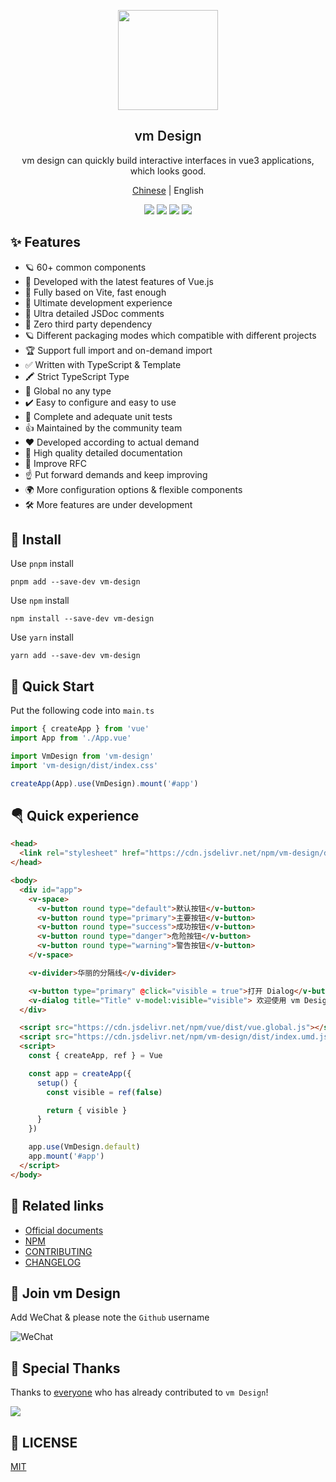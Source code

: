<p align="center">
  <img height="160px" src="http://www.vm-design.cn/images/vm-design/VmDesign.svg">
  <h2 align="center" style="font-weight: 600">vm Design</h2>
</p>

<p align="center">
  vm design can quickly build interactive interfaces in vue3 applications, which looks good.
</p>

<p align="center">
  <a href="https://github.com/vm-design-007/vm-design/blob/master/README.zh-CN.md">Chinese</a> | English 
</p>

<p align="center">
  <a href="https://github.com/vm-design-007/vm-design/stargazers"><img src="https://img.shields.io/github/stars/VmDesign/vm-design" /></a>
  <a href="https://www.npmjs.com/package/vm-design"><img src="https://badgen.net/npm/v/vm-design" /></a>
  <a href="https://vm.tianyuhao.cn"><img src="https://img.shields.io/badge/vm%20Design-Docs-blue" /></a>
  <a href="https://github.com/vm-design-007/vm-design/blob/master/CHANGELOG.md"><img src="https://img.shields.io/badge/vm%20Design-CHANGELOG-blue" /></a>
</p>

## ✨ Features

- 🪐 60+ common components
- 💪 Developed with the latest features of Vue.js
- 🐆 Fully based on Vite, fast enough
- 🤟 Ultimate development experience
- 🥇 Ultra detailed JSDoc comments
- 🦩 Zero third party dependency
- 🪐 Different packaging modes which compatible with different projects
- 🏆 Support full import and on-demand import
- ✅ Written with TypeScript & Template
- 🖍️ Strict TypeScript Type
- 🤟 Global no any type
- ✔️ Easy to configure and easy to use
- 🚩 Complete and adequate unit tests
- 👍 Maintained by the community team
- ❤️ Developed according to actual demand
- 📃 High quality detailed documentation
- 📌 Improve RFC
- ☝️ Put forward demands and keep improving
- 🌍 More configuration options & flexible components
- 🛠 More features are under development

## 🔑 Install

Use `pnpm` install

```shell
pnpm add --save-dev vm-design
```

Use `npm` install

```shell
npm install --save-dev vm-design
```

Use `yarn` install

```shell
yarn add --save-dev vm-design
```

## 🎉 Quick Start

Put the following code into `main.ts`

```ts
import { createApp } from 'vue'
import App from './App.vue'

import VmDesign from 'vm-design'
import 'vm-design/dist/index.css'

createApp(App).use(VmDesign).mount('#app')
```

## 🪂 Quick experience

```html
<head>
  <link rel="stylesheet" href="https://cdn.jsdelivr.net/npm/vm-design/dist/index.css" />
</head>

<body>
  <div id="app">
    <v-space>
      <v-button round type="default">默认按钮</v-button>
      <v-button round type="primary">主要按钮</v-button>
      <v-button round type="success">成功按钮</v-button>
      <v-button round type="danger">危险按钮</v-button>
      <v-button round type="warning">警告按钮</v-button>
    </v-space>

    <v-divider>华丽的分隔线</v-divider>

    <v-button type="primary" @click="visible = true">打开 Dialog</v-button>
    <v-dialog title="Title" v-model:visible="visible"> 欢迎使用 vm Design！ </v-dialog>
  </div>

  <script src="https://cdn.jsdelivr.net/npm/vue/dist/vue.global.js"></script>
  <script src="https://cdn.jsdelivr.net/npm/vm-design/dist/index.umd.js"></script>
  <script>
    const { createApp, ref } = Vue

    const app = createApp({
      setup() {
        const visible = ref(false)

        return { visible }
      }
    })

    app.use(VmDesign.default)
    app.mount('#app')
  </script>
</body>
```

## 🐳 Related links

- [Official documents](https://vm.tianyuhao.cn)
- [NPM](https://www.npmjs.com/package/vm-design)
- [CONTRIBUTING](https://github.com/vm-design-007/vm-design/blob/master/CONTRIBUTING.md)
- [CHANGELOG](https://github.com/vm-design-007/vm-design/blob/master/CHANGELOG.md)

## 🌈 Join vm Design

Add WeChat & please note the `Github` username

![WeChat](http://www.vm-design.cn/images/auto/weixin.png)

## 💌 Special Thanks

Thanks to [everyone](https://github.com/vm-design-007/vm-design/graphs/contributors) who has already contributed to `vm Design`!

<a href="https://github.com/vm-design-007/vm-design/graphs/contributors">
  <img src="https://contrib.rocks/image?repo=VmDesign/vm-design" />
</a>

## 💬 LICENSE

[MIT](https://github.com/vm-design-007/vm-design/blob/master/LICENSE)
